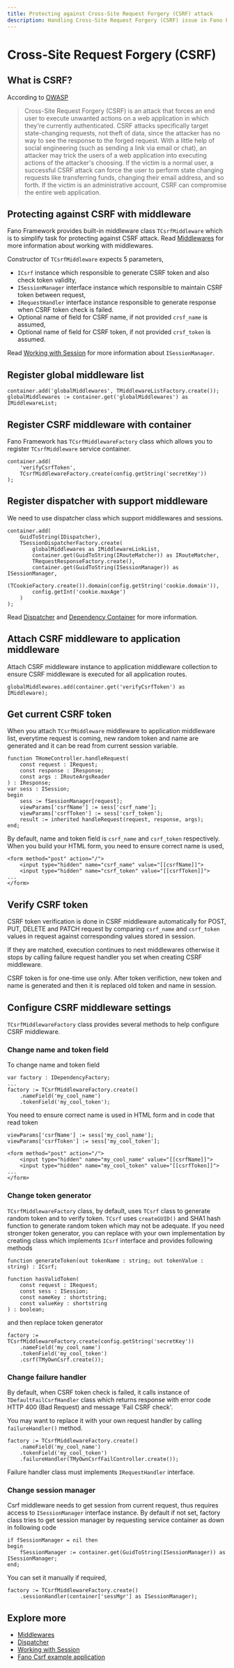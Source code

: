 ```yaml
---
title: Protecting against Cross-Site Request Forgery (CSRF) attack
description: Handling Cross-Site Request Forgery (CSRF) issue in Fano Framework
---
```


<h1 class="major">Cross-Site Request Forgery (CSRF)</h1>

## What is CSRF?

According to [OWASP](https://www.owasp.org/index.php/Cross-Site_Request_Forgery_(CSRF))

> Cross-Site Request Forgery (CSRF) is an attack that forces an end user to execute unwanted actions on a web application in which they're currently authenticated. CSRF attacks specifically target state-changing requests, not theft of data, since the attacker has no way to see the response to the forged request. With a little help of social engineering (such as sending a link via email or chat), an attacker may trick the users of a web application into executing actions of the attacker's choosing. If the victim is a normal user, a successful CSRF attack can force the user to perform state changing requests like transferring funds, changing their email address, and so forth. If the victim is an administrative account, CSRF can compromise the entire web application.

## Protecting against CSRF with middleware

Fano Framework provides built-in middleware class `TCsrfMiddleware` which is to simplify task for protecting against CSRF attack. Read [Middlewares](/middlewares) for more information about working with middlewares.

Constructor of `TCsrfMiddleware` expects 5 parameters,

- `ICsrf` instance which responsible to generate CSRF token and also check token validity,
- `ISessionManager` interface instance which responsible to maintain CSRF token between request,
- `IRequestHandler` interface instance responsible to generate response when CSRF token check is failed.
- Optional name of field for CSRF name, if not provided `crsf_name` is assumed,
- Optional name of field for CSRF token, if not provided `crsf_token` is assumed.

Read [Working with Session](/working-with-session) for more information about `ISessionManager`.

## Register global middleware list

```
container.add('globalMiddlewares', TMiddlewareListFactory.create());
globalMiddlewares := container.get('globalMiddlewares') as IMiddlewareList;
```

## Register CSRF middleware with container

Fano Framework has `TCsrfMiddlewareFactory` class which allows you to register `TCsrfMiddleware` service container.

```
container.add(
    'verifyCsrfToken',
    TCsrfMiddlewareFactory.create(config.getString('secretKey'))
);
```

## Register dispatcher with support middleware

We need to use dispatcher class which support middlewares and sessions.

```
container.add(
    GuidToString(IDispatcher),
    TSessionDispatcherFactory.create(
        globalMiddlewares as IMiddlewareLinkList,
        container.get(GuidToString(IRouteMatcher)) as IRouteMatcher,
        TRequestResponseFactory.create(),
        container.get(GuidToString(ISessionManager)) as ISessionManager,
        (TCookieFactory.create()).domain(config.getString('cookie.domain')),
        config.getInt('cookie.maxAge')
    )
);
```

Read [Dispatcher](/dispatcher) and [Dependency Container](/dependency-container) for more information.

## Attach CSRF middleware to application middleware

Attach CSRF middleware instance to application middleware collection to ensure
CSRF middleware is executed for all application routes.

```
globalMiddlewares.add(container.get('verifyCsrfToken') as IMiddleware);
```

## Get current CSRF token

When you attach `TCsrfMiddleware` middleware to application middleware list, everytime request is coming, new random token and name are generated and it can be read from current session variable.

```
function THomeController.handleRequest(
    const request : IRequest;
    const response : IResponse;
    const args : IRouteArgsReader
) : IResponse;
var sess : ISession;
begin
    sess := fSessionManager[request];
    viewParams['csrfName'] := sess['csrf_name'];
    viewParams['csrfToken'] := sess['csrf_token'];
    result := inherited handleRequest(request, response, args);
end;
```

By default, name and token field is `csrf_name` and `csrf_token` respectively. When you build your HTML form, you need to ensure correct name is used,

```
<form method="post" action="/">
    <input type="hidden" name="csrf_name" value="[[csrfName]]">
    <input type="hidden" name="csrf_token" value="[[csrfToken]]">
...
</form>
```

## Verify CSRF token

CSRF token verification is done in CSRF middleware automatically for POST, PUT, DELETE and PATCH request by comparing `csrf_name` and `csrf_token` values in request against corresponding values stored in session.

If they are matched, execution continues to next middlewares otherwise it stops by calling failure request handler you set when creating CSRF middleware.

CSRF token is for one-time use only. After token verifiction, new token and name is generated and then it is replaced old token and name in session.

## Configure CSRF middleware settings

`TCsrfMiddlewareFactory` class provides several methods to help configure CSRF middleware.

### Change name and token field

To change name and token field

```
var factory : IDependencyFactory;
...
factory := TCsrfMiddlewareFactory.create()
    .nameField('my_cool_name')
    .tokenField('my_cool_token');
```

You need to ensure correct name is used in HTML form and in code that read token

```
viewParams['csrfName'] := sess['my_cool_name'];
viewParams['csrfToken'] := sess['my_cool_token'];
```

```
<form method="post" action="/">
    <input type="hidden" name="my_cool_name" value="[[csrfName]]">
    <input type="hidden" name="my_cool_token" value="[[csrfToken]]">
...
</form>
```

### Change token generator

`TCsrfMiddlewareFactory` class, by default, uses `TCsrf` class to generate random token and to verify token. `TCsrf` uses `createGUID()` and SHA1 hash function to generate random token which may not be adequate. If you need stronger token generator, you can replace with your own implementation by creating class which implements `ICsrf` interface and provides following methods

```
function generateToken(out tokenName : string; out tokenValue : string) : ICsrf;

function hasValidToken(
    const request : IRequest;
    const sess : ISession;
    const nameKey : shortstring;
    const valueKey : shortstring
) : boolean;
```

and then replace token generator

```
factory := TCsrfMiddlewareFactory.create(config.getString('secretKey'))
    .nameField('my_cool_name')
    .tokenField('my_cool_token')
    .csrf(TMyOwnCsrf.create());
```

### Change failure handler

By default, when CSRF token check is failed, it calls instance of `TDefaultFailCsrfHandler` class which returns response with error code HTTP 400 (Bad Request) and message 'Fail CSRF check'.

You may want to replace it with your own request handler by calling `failureHandler()` method.

```
factory := TCsrfMiddlewareFactory.create()
    .nameField('my_cool_name')
    .tokenField('my_cool_token')
    .failureHandler(TMyOwnCsrfFailController.create());
```
Failure handler class must implements `IRequestHandler` interface.

### Change session manager

Csrf middleware needs to get session from current request, thus requires access to `ISessionManager` interface instance. By default if not set, factory class tries to get session manager by requesting service container as down in following code

```
if fSessionManager = nil then
begin
    fSessionManager := container.get(GuidToString(ISessionManager)) as ISessionManager;
end;
```
You can set it manually if required,

```
factory := TCsrfMiddlewareFactory.create()
    .sessionHandler(container['sessMgr'] as ISessionManager);
```
## Explore more

- [Middlewares](/middlewares)
- [Dispatcher](/dispatcher)
- [Working with Session](/working-with-session)
- [Fano Csrf example application](https://github.com/fanoframework/fano-csrf)

